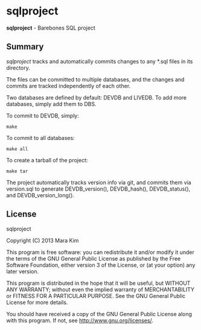 sqlproject
=============

**sqlproject** - Barebones SQL project



## Summary

*sqlproject* tracks and automatically commits changes to any \*.sql files in its directory.

The files can be committed to multiple databases, and the changes and commits are tracked independently of each other.

Two databases are defined by default: DEVDB and LIVEDB.  To add more databases, simply add them to DBS.

To commit to DEVDB, simply:

    make

To commit to all databases:

    make all

To create a tarball of the project:

    make tar

The project automatically tracks version info via git, and commits them via version.sql to generate DEVDB\_version(), DEVDB\_hash(), DEVDB\_status(), and DEVDB\_version\_long().


## License

sqlproject

Copyright (C) 2013 Mara Kim

This program is free software: you can redistribute it and/or modify
it under the terms of the GNU General Public License as published by
the Free Software Foundation, either version 3 of the License, or
(at your option) any later version.

This program is distributed in the hope that it will be useful,
but WITHOUT ANY WARRANTY; without even the implied warranty of
MERCHANTABILITY or FITNESS FOR A PARTICULAR PURPOSE.  See the
GNU General Public License for more details.

You should have received a copy of the GNU General Public License
along with this program.  If not, see <http://www.gnu.org/licenses/>.
